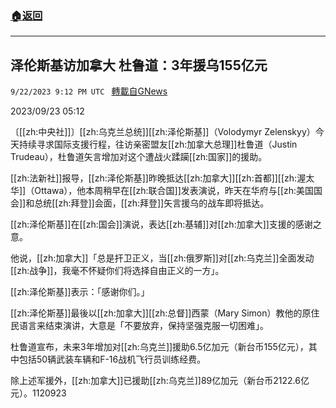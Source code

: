 ###  [:house:返回](README.md)
---


## 泽伦斯基访加拿大 杜鲁道：3年援乌155亿元
`9/22/2023 9:12 PM UTC ` [轉載自GNews](https://gnews.org/articles/1728156)

2023/09/23 05:12

〔[[zh:中央社]]〕[[zh:乌克兰总统]][[zh:泽伦斯基]]（Volodymyr Zelenskyy）今天持续寻求国际支援行程，往访亲密盟友[[zh:加拿大总理]]杜鲁道（Justin Trudeau），杜鲁道矢言增加对这个遭战火蹂躏[[zh:国家]]的援助。

[[zh:法新社]]报导，[[zh:泽伦斯基]]昨晚抵达[[zh:加拿大]][[zh:首都]][[zh:渥太华]]（Ottawa），他本周稍早在[[zh:联合国]]发表演说，昨天在华府与[[zh:美国国会]]和总统[[zh:拜登]]会面，[[zh:拜登]]矢言援乌的战车即将抵达。

[[zh:泽伦斯基]]在[[zh:国会]]演说，表达[[zh:基辅]]对[[zh:加拿大]]支援的感谢之意。

他说，[[zh:加拿大]]「总是扞卫正义，当[[zh:俄罗斯]]对[[zh:乌克兰]]全面发动[[zh:战争]]，我毫不怀疑你们将选择自由正义的一方」。

[[zh:泽伦斯基]]表示：「感谢你们。」

[[zh:泽伦斯基]]最後以[[zh:加拿大]][[zh:总督]]西蒙（Mary Simon）教他的原住民语言来结束演讲，大意是「不要放弃，保持坚强克服一切困难」。

杜鲁道宣布，未来3年增加对[[zh:乌克兰]]援助6.5亿加元（新台币155亿元），其中包括50辆武装车辆和F-16战机飞行员训练经费。

除上述军援外，[[zh:加拿大]]已援助[[zh:乌克兰]]89亿加元（新台币2122.6亿元）。1120923
